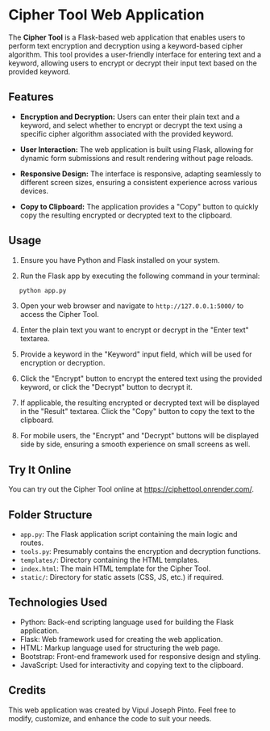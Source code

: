 # Cipher Tool Web Application

The **Cipher Tool** is a Flask-based web application that enables users to perform text encryption and decryption using a keyword-based cipher algorithm. This tool provides a user-friendly interface for entering text and a keyword, allowing users to encrypt or decrypt their input text based on the provided keyword.

## Features

- **Encryption and Decryption:** Users can enter their plain text and a keyword, and select whether to encrypt or decrypt the text using a specific cipher algorithm associated with the provided keyword.

- **User Interaction:** The web application is built using Flask, allowing for dynamic form submissions and result rendering without page reloads.

- **Responsive Design:** The interface is responsive, adapting seamlessly to different screen sizes, ensuring a consistent experience across various devices.

- **Copy to Clipboard:** The application provides a "Copy" button to quickly copy the resulting encrypted or decrypted text to the clipboard.

## Usage

1. Ensure you have Python and Flask installed on your system.

2. Run the Flask app by executing the following command in your terminal:

```bash
   python app.py
```

3. Open your web browser and navigate to `http://127.0.0.1:5000/` to access the Cipher Tool.

4. Enter the plain text you want to encrypt or decrypt in the "Enter text" textarea.

5. Provide a keyword in the "Keyword" input field, which will be used for encryption or decryption.

6. Click the "Encrypt" button to encrypt the entered text using the provided keyword, or click the "Decrypt" button to decrypt it.

7. If applicable, the resulting encrypted or decrypted text will be displayed in the "Result" textarea. Click the "Copy" button to copy the text to the clipboard.

8. For mobile users, the "Encrypt" and "Decrypt" buttons will be displayed side by side, ensuring a smooth experience on small screens as well.

## Try It Online
You can try out the Cipher Tool online at https://ciphettool.onrender.com/.

## Folder Structure

- `app.py`: The Flask application script containing the main logic and routes.
- `tools.py`: Presumably contains the encryption and decryption functions.
- `templates/`: Directory containing the HTML templates.
 - `index.html`: The main HTML template for the Cipher Tool.
- `static/`: Directory for static assets (CSS, JS, etc.) if required.

## Technologies Used

- Python: Back-end scripting language used for building the Flask application.
- Flask: Web framework used for creating the web application.
- HTML: Markup language used for structuring the web page.
- Bootstrap: Front-end framework used for responsive design and styling.
- JavaScript: Used for interactivity and copying text to the clipboard.

## Credits

This web application was created by Vipul Joseph Pinto. Feel free to modify, customize, and enhance the code to suit your needs.
